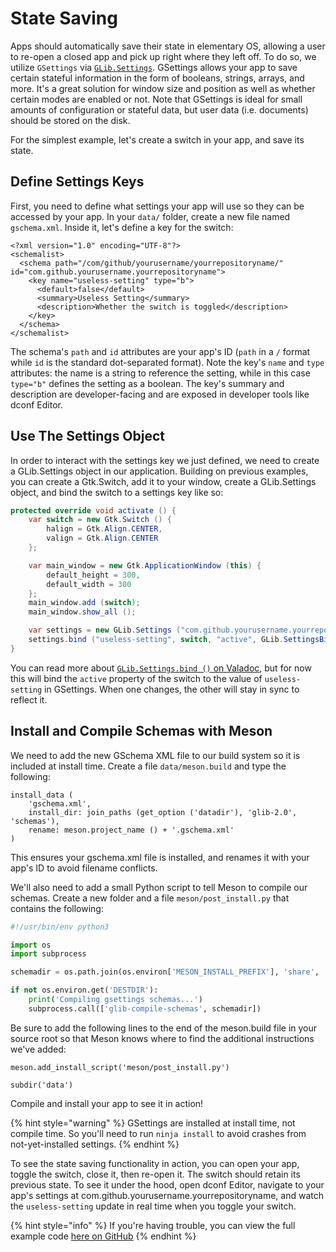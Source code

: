 # State Saving

Apps should automatically save their state in elementary OS, allowing a user to re-open a closed app and pick up right where they left off. To do so, we utilize `GSettings` via [`GLib.Settings`](https://valadoc.org/gio-2.0/GLib.Settings.html). GSettings allows your app to save certain stateful information in the form of booleans, strings, arrays, and more. It's a great solution for window size and position as well as whether certain modes are enabled or not. Note that GSettings is ideal for small amounts of configuration or stateful data, but user data \(i.e. documents\) should be stored on the disk.

For the simplest example, let's create a switch in your app, and save its state.

## Define Settings Keys

First, you need to define what settings your app will use so they can be accessed by your app. In your `data/` folder, create a new file named `gschema.xml`. Inside it, let's define a key for the switch:

```markup
<?xml version="1.0" encoding="UTF-8"?>
<schemalist>
  <schema path="/com/github/yourusername/yourrepositoryname/" id="com.github.yourusername.yourrepositoryname">
    <key name="useless-setting" type="b">
      <default>false</default>
      <summary>Useless Setting</summary>
      <description>Whether the switch is toggled</description>
    </key>
  </schema>
</schemalist>
```

The schema's `path` and `id` attributes are your app's ID \(`path` in a `/` format while `id` is the standard dot-separated format\). Note the key's `name` and `type` attributes: the name is a string to reference the setting, while in this case `type="b"` defines the setting as a boolean. The key's summary and description are developer-facing and are exposed in developer tools like dconf Editor.

## Use The Settings Object

In order to interact with the settings key we just defined, we need to create a GLib.Settings object in our application. Building on previous examples, you can create a Gtk.Switch, add it to your window, create a GLib.Settings object, and bind the switch to a settings key like so:

```csharp
protected override void activate () {
    var switch = new Gtk.Switch () {
        halign = Gtk.Align.CENTER,
        valign = Gtk.Align.CENTER
    };

    var main_window = new Gtk.ApplicationWindow (this) {
        default_height = 300,
        default_width = 300
    };
    main_window.add (switch);
    main_window.show_all ();

    var settings = new GLib.Settings ("com.github.yourusername.yourrepositoryname");
    settings.bind ("useless-setting", switch, "active", GLib.SettingsBindFlags.DEFAULT);
}
```

You can read more about [`GLib.Settings.bind ()` on Valadoc](https://valadoc.org/gio-2.0/GLib.Settings.bind.html), but for now this will bind the `active` property of the switch to the value of `useless-setting` in GSettings. When one changes, the other will stay in sync to reflect it.

## Install and Compile Schemas with Meson

We need to add the new GSchema XML file to our build system so it is included at install time. Create a file `data/meson.build` and type the following:

```text
install_data (
    'gschema.xml',
    install_dir: join_paths (get_option ('datadir'), 'glib-2.0', 'schemas'),
    rename: meson.project_name () + '.gschema.xml'
)
```

This ensures your gschema.xml file is installed, and renames it with your app's ID to avoid filename conflicts.

We'll also need to add a small Python script to tell Meson to compile our schemas. Create a new folder and a file `meson/post_install.py` that contains the following:

```python
#!/usr/bin/env python3

import os
import subprocess

schemadir = os.path.join(os.environ['MESON_INSTALL_PREFIX'], 'share', 'glib-2.0', 'schemas')

if not os.environ.get('DESTDIR'):
    print('Compiling gsettings schemas...')
    subprocess.call(['glib-compile-schemas', schemadir])
```

Be sure to add the following lines to the end of the meson.build file in your source root so that Meson knows where to find the additional instructions we've added:

```text
meson.add_install_script('meson/post_install.py')

subdir('data')
```

Compile and install your app to see it in action!

{% hint style="warning" %}
GSettings are installed at install time, not compile time. So you'll need to run `ninja install` to avoid crashes from not-yet-installed settings.
{% endhint %}

To see the state saving functionality in action, you can open your app, toggle the switch, close it, then re-open it. The switch should retain its previous state. To see it under the hood, open dconf Editor, navigate to your app's settings at com.github.yourusername.yourrepositoryname, and watch the `useless-setting` update in real time when you toggle your switch.

{% hint style="info" %}
If you're having trouble, you can view the full example code [here on GitHub](https://github.com/vala-lang/examples/tree/gsettings)
{% endhint %}

